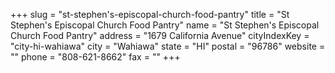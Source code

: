 +++
slug = "st-stephen's-episcopal-church-food-pantry"
title = "St Stephen's Episcopal Church Food Pantry"
name = "St Stephen's Episcopal Church Food Pantry"
address = "1679 California Avenue"
cityIndexKey = "city-hi-wahiawa"
city = "Wahiawa"
state = "HI"
postal = "96786"
website = ""
phone = "808-621-8662"
fax = ""
+++
